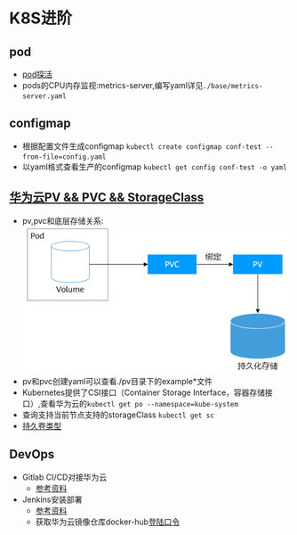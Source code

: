 # K8S进阶

## pod

- [pod探活](https://jimmysong.io/kubernetes-handbook/guide/configure-liveness-readiness-probes.html)
- pods的CPU内存监视:metrics-server,编写yaml详见`./base/metrics-server.yaml`

## configmap

- 根据配置文件生成configmap `kubectl create configmap conf-test --from-file=config.yaml`
- 以yaml格式查看生产的configmap `kubectl get config conf-test -o yaml`

## [华为云PV && PVC && StorageClass](https://support.huaweicloud.com/basics-cce/kubernetes_0030.html)

- pv,pvc和底层存储关系:![pv,pvc和底层存储关系:](./pic/pv-pvc.png)
- pv和pvc创建yaml可以查看./pv目录下的example*文件
- Kubernetes提供了CSI接口（Container Storage Interface，容器存储接口）,查看华为云的`kubectl get po --namespace=kube-system`
- 查询支持当前节点支持的storageClass `kubectl get sc`
- [持久卷类型](https://kubernetes.io/zh-cn/docs/concepts/storage/persistent-volumes/#types-of-persistent-volumes)

## DevOps

- Gitlab CI/CD对接华为云
    - [参考资料](https://support.huaweicloud.com/bestpractice-cce/cce_bestpractice_0324.html)
- Jenkins安装部署
    - [参考资料](https://support.huaweicloud.com/bestpractice-cce/cce_bestpractice_0066.html)
    - 获取华为云镜像仓库docker-hub[登陆口令](https://support.huaweicloud.com/usermanual-swr/swr_01_1000.html)